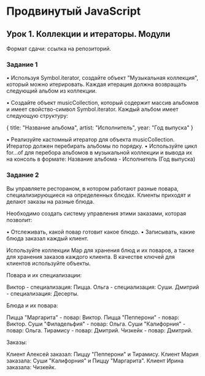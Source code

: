 # Продвинутый JavaScript

## Урок 1. Коллекции и итераторы. Модули
Формат сдачи: ссылка на репозиторий.


### Задание 1
• Используя Symbol.iterator, создайте объект "Музыкальная коллекция", который можно итерировать. Каждая итерация должна возвращать следующий альбом из коллекции.

• Создайте объект musicCollection, который содержит массив альбомов и имеет свойство-символ Symbol.iterator. Каждый альбом имеет следующую структуру:

{
title: "Название альбома",
artist: "Исполнитель",
year: "Год выпуска"
}

• Реализуйте кастомный итератор для объекта musicCollection. Итератор должен перебирать альбомы по порядку.
• Используйте цикл for...of для перебора альбомов в музыкальной коллекции и вывода их на консоль в формате: Название альбома - Исполнитель (Год выпуска)


### Задание 2
Вы управляете рестораном, в котором работают разные повара, специализирующиеся на определенных блюдах. Клиенты приходят и делают заказы на разные блюда.

Необходимо создать систему управления этими заказами, которая позволит:

• Отслеживать, какой повар готовит какое блюдо.
• Записывать, какие блюда заказал каждый клиент.

Используйте коллекции Map для хранения блюд и их поваров, а также для хранения заказов каждого клиента. В качестве ключей для клиентов используйте объекты.

Повара и их специализации:

Виктор - специализация: Пицца.
Ольга - специализация: Суши.
Дмитрий - специализация: Десерты.

Блюда и их повара:

Пицца "Маргарита" - повар: Виктор.
Пицца "Пепперони" - повар: Виктор.
Суши "Филадельфия" - повар: Ольга.
Суши "Калифорния" - повар: Ольга.
Тирамису - повар: Дмитрий.
Чизкейк - повар: Дмитрий.

Заказы:

Клиент Алексей заказал: Пиццу "Пепперони" и Тирамису.
Клиент Мария заказала: Суши "Калифорния" и Пиццу "Маргарита".
Клиент Ирина заказала: Чизкейк.